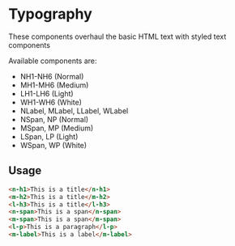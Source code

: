 # Typography

These components overhaul the basic HTML text with styled text components

Available components are:
- NH1-NH6 (Normal)
- MH1-MH6 (Medium)
- LH1-LH6 (Light)
- WH1-WH6 (White)
- NLabel, MLabel, LLabel, WLabel
- NSpan, NP (Normal)
- MSpan, MP (Medium)
- LSpan, LP (Light)
- WSpan, WP (White)

## Usage

```html
<n-h1>This is a title</n-h1>
<m-h2>This is a title</m-h2>
<l-h3>This is a title</l-h3>
<n-span>This is a span</n-span>
<m-span>This is a span</m-span>
<l-p>This is a paragraph</l-p>
<m-label>This is a label</m-label>
```